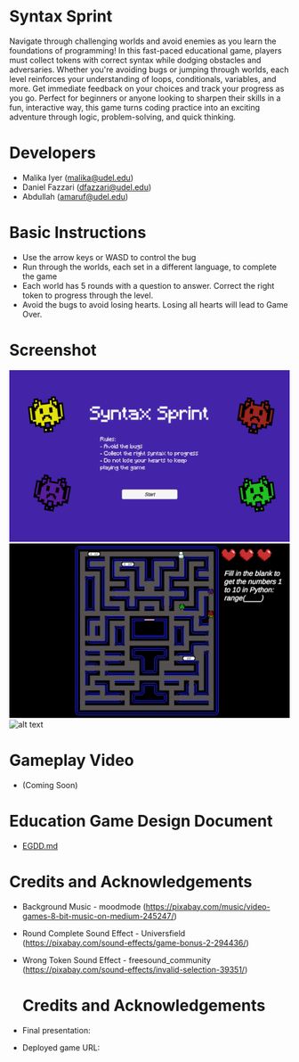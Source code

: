 # Syntax Sprint

Navigate through challenging worlds and avoid enemies as you learn the foundations of programming! In this fast-paced educational game, players must collect tokens with correct syntax while dodging obstacles and adversaries. Whether you're avoiding bugs or jumping through worlds, each level reinforces your understanding of loops, conditionals, variables, and more. Get immediate feedback on your choices and track your progress as you go. Perfect for beginners or anyone looking to sharpen their skills in a fun, interactive way, this game turns coding practice into an exciting adventure through logic, problem-solving, and quick thinking.

# Developers
- Malika Iyer (malika@udel.edu)
- Daniel Fazzari (dfazzari@udel.edu)
- Abdullah (amaruf@udel.edu)

# Basic Instructions
- Use the arrow keys or WASD to control the bug
- Run through the worlds, each set in a different language, to complete the game
- Each world has 5 rounds with a question to answer. Correct the right token to progress through the level.
- Avoid the bugs to avoid losing hearts. Losing all hearts will lead to Game Over.

# Screenshot
![alt text](syntax-sprint-ss1.png) 
![alt text](syntax-sprint-ss2.png)
![alt text](syntax-sprint-ss3.png)

# Gameplay Video
- (Coming Soon)

# Education Game Design Document
- [EGDD.md](EGDD.md)

# Credits and Acknowledgements
- Background Music - moodmode (https://pixabay.com/music/video-games-8-bit-music-on-medium-245247/)
- Round Complete Sound Effect - Universfield (https://pixabay.com/sound-effects/game-bonus-2-294436/)
- Wrong Token Sound Effect - freesound_community (https://pixabay.com/sound-effects/invalid-selection-39351/)
  
  # Credits and Acknowledgements
- Final presentation:
- Deployed game URL: 
